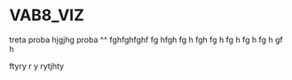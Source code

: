 VAB8_VIZ
========

treta proba
hjgjhg
proba ^^
fghfghfghf
fg
hfgh
fg
h
fgh
fg
h
fg
h
fg
h
fg
h
gf
h

ftyry
r
y
rytjhty 
